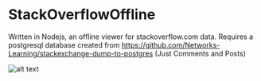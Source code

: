 # StackOverflowOffline
Written in Nodejs, an offline viewer for stackoverflow.com data.
Requires a postgresql database created from https://github.com/Networks-Learning/stackexchange-dump-to-postgres (Just Comments and Posts)


![alt text](https://i.imgur.com/iuKJyMk.png)
